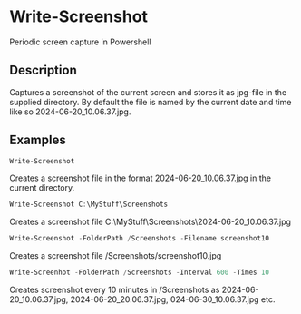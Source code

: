 # Write-Screenshot
Periodic screen capture in Powershell

## Description
Captures a screenshot of the current screen and stores it as jpg-file in the supplied directory. By default the file is named by the current date and time like so 2024-06-20_10.06.37.jpg.

## Examples

```powershell    
Write-Screenshot
```
Creates a screenshot file in the format 2024-06-20_10.06.37.jpg in the current directory.

```powershell    
Write-Screenshot C:\MyStuff\Screenshots
```
Creates a screenshot file C:\MyStuff\Screenshots\2024-06-20_10.06.37.jpg

```powershell    
Write-Screenshot -FolderPath /Screenshots -Filename screenshot10
```
Creates a screenshot file /Screenshots/screenshot10.jpg

```powershell    
Write-Screenhot -FolderPath /Screenshots -Interval 600 -Times 10
```

Creates screenshot every 10 minutes in /Screenshots as 2024-06-20_10.06.37.jpg,
2024-06-20_20.06.37.jpg, 024-06-30_10.06.37.jpg etc.
